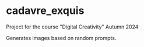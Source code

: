 # cadavre_exquis
Project for the course "Digital Creativity"
Autumn 2024

Generates images based on random prompts.
